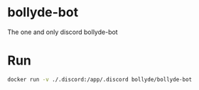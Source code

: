 # bollyde-bot
The one and only discord bollyde-bot

# Run

```bash
docker run -v ./.discord:/app/.discord bollyde/bollyde-bot
```